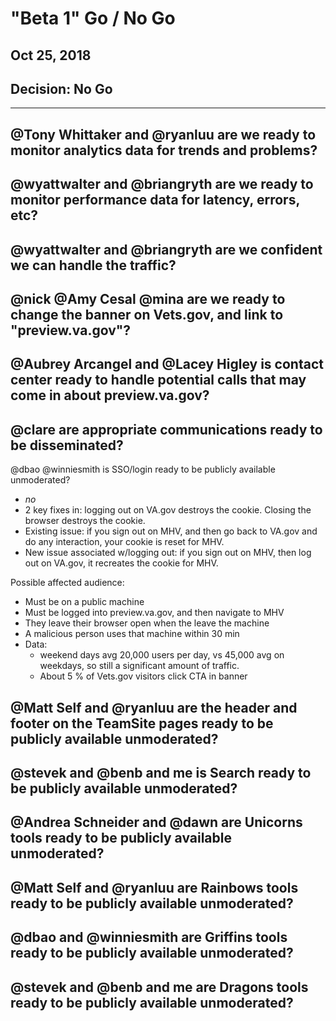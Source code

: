 # "Beta 1" Go / No Go 
## Oct 25, 2018

## Decision: No Go

---

@Tony Whittaker and @ryanluu are we ready to monitor analytics data for trends and problems?
-

@wyattwalter and @briangryth are we ready to monitor performance data for latency, errors, etc?
- 

@wyattwalter and @briangryth are we confident we can handle the traffic?
- 

@nick @Amy Cesal @mina are we ready to change the banner on Vets.gov, and link to "preview.va.gov"?
- 

@Aubrey Arcangel and @Lacey Higley is contact center ready to handle potential calls that may come in about preview.va.gov? 
- 

@clare are appropriate communications ready to be disseminated?
- 

@dbao @winniesmith is SSO/login ready to be publicly available unmoderated?
- *no*
- 2 key fixes in: logging out on VA.gov destroys the cookie. Closing the browser destroys the cookie.
- Existing issue: if you sign out on MHV, and then go back to VA.gov and do any interaction, your cookie is reset for MHV. 
- New issue associated w/logging out: if you sign out on MHV, then log out on VA.gov, it recreates the cookie for MHV.

Possible affected audience:
- Must be on a public machine
- Must be logged into preview.va.gov, and then navigate to MHV
- They leave their browser open when the leave the machine
- A malicious person uses that machine within 30 min
- Data:
  - weekend days avg 20,000 users per day, vs 45,000 avg on weekdays, so still a significant amount of traffic.
  - About 5 % of Vets.gov visitors click CTA in banner

@Matt Self and @ryanluu are the header and footer on the TeamSite pages ready to be publicly available unmoderated?
- 

@stevek and @benb and me is Search ready to be publicly available unmoderated?
- 

@Andrea Schneider and @dawn are Unicorns tools ready to be publicly available unmoderated?
- 

@Matt Self and @ryanluu are Rainbows tools ready to be publicly available unmoderated?
- 

@dbao and @winniesmith are Griffins tools ready to be publicly available unmoderated?
- 

@stevek and @benb and me are Dragons tools ready to be publicly available unmoderated?
- 
